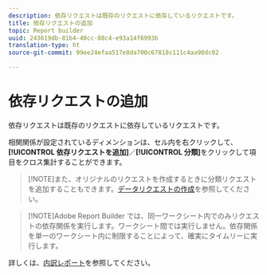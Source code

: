 ```yaml
---
description: 依存リクエストは既存のリクエストに依存しているリクエストです。
title: 依存リクエストの追加
topic: Report builder
uuid: 243619db-81b4-40cc-88c4-e93a14f6993b
translation-type: ht
source-git-commit: 99ee24efaa517e8da700c67818c111c4aa90dc02

---
```



# 依存リクエストの追加

依存リクエストは既存のリクエストに依存しているリクエストです。

相関関係が設定されているディメンションは、セル内を右クリックして、**[!UICONTROL 依存リクエストを追加]**／**[!UICONTROL 分類]**&#x200B;をクリックして項目をクロス集計することができます。

> [!NOTE]また、オリジナルのリクエストを作成するときに分類リクエストを追加することもできます。[データリクエストの作成](/help/analyze/report-builder/data-requests/t-create-a-data-request.md)を参照してください。

> [!NOTE]Adobe Report Builder では、同一ワークシート内でのみリクエストの依存関係を実行します。ワークシート間では実行しません。依存関係を単一のワークシート内に制限することによって、確実にタイムリーに実行します。

詳しくは、[内訳レポート](/help/analyze/reports-analytics/reports-customize/breakdowns.md)を参照してください。
